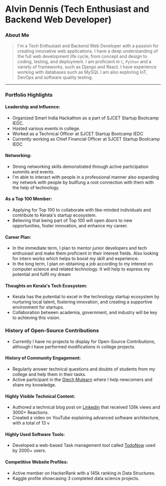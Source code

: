 # Alvin Dennis (Tech Enthusiast and Backend Web Developer)

### About Me

> I'm a Tech Enthusiast and Backend Web Developer with a passion for creating innovative web applications. I have a deep understanding of the full web development life cycle, from concept and design to coding, testing, and deployment. I am proficient in `C`, `Python` and a variety of frameworks, such as Django and React. I have experience working with databases such as MySQL I am also exploring IoT, DevOps and software quality testing.

---

### Portfolio Highlights

#### Leadership and Influence:


- Organized Smart India Hackathon as a part of SJCET Startup Bootcamp IEDC.
- Hosted various events in college.
- Worked as a Technical Officer at SJCET Startup Bootcamp IEDC
- Currently working as Chief Financial Officer at SJCET Startup Bootcamp IEDC 

#### Networking:

- Strong networking skills demonstrated through active participation summits and events.
- I'm able to interact with people in a professional manner also expanding my network with people by builfung a root connection with them with the help of technology.

#### As a Top 100 Member:

- Applying for Top 100 to collaborate with like-minded individuals and contribute to Kerala's startup ecosystem.
- Believing that being part of Top 100 will open doors to new opportunities, foster innovation, and enhance my career.

#### Career Plan:

- In the immediate term, I plan to mentor junior developers and tech enthusiast and make them proficient in their interest fields. Also looking for intern works which helps to boost my skill and experience.
- In the long term, I plan on obtaining a job according to my interest on computer science and related technology. It will help to express my potential and fulfil my dream

#### Thoughts on Kerala's Tech Ecosystem:

- Kerala has the potential to excel in the technology startup ecosystem by nurturing local talent, fostering innovation, and creating a supportive environment for startups.
- Collaboration between academia, government, and industry will be key to achieving this vision.

### History of Open-Source Contributions

- Currently I have no projects to display for Open-Source Contributions, although I have performed modifications in college projects. 

#### History of Community Engagement:

- Regularly answer technical questions and doubts of students from my college and help them in their tasks.
- Active participant in the [Gtech Mulearn](https://discord.gg/tech-community) where I help newcomers and share my knowledge.

#### Highly Visible Technical Content:

- Authored a technical blog post on [Linkedin](https://linkedin.com/vishakh-abhayan) that received 126k views and 3000+ Reactions.
- Created a video on YouTube explaining advanced software architecture, with a total of 13 v

#### Highly Used Software Tools:

- Developed a web-based Task management tool called [TodoNow](https://github.com/vishakh-abhayan/TodoNow) used by 2000+ users.

#### Competitive Website Profiles:

- Active member on HackerRank with a 145k ranking in Data Structures.
- Kaggle profile showcasing 3 completed data science projects.
